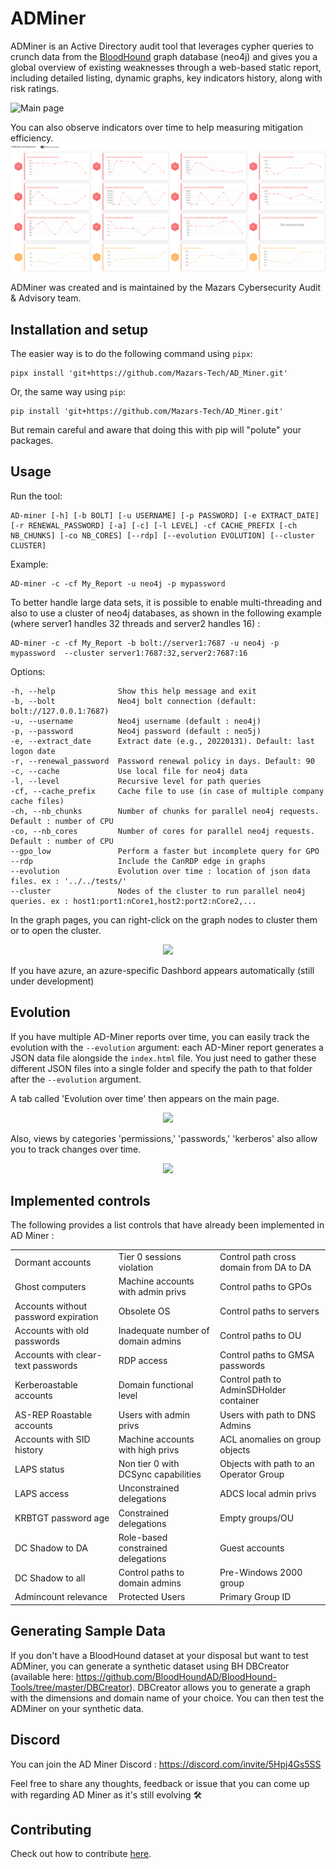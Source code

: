 # ADMiner #

ADMiner is an Active Directory audit tool that leverages cypher queries to crunch data from the [BloodHound](https://github.com/BloodHoundAD/BloodHound) graph database (neo4j) and gives you a global overview of existing weaknesses through a web-based static report, including detailed listing, dynamic graphs, key indicators history, along with risk ratings.

![Main page](doc/img/main.gif)

You can also observe indicators over time to help measuring mitigation efficiency.
![Main page](doc/img/evolution.png)

ADMiner was created and is maintained by the Mazars Cybersecurity Audit & Advisory team.

## Installation and setup ##

The easier way is to do the following command using `pipx`:
```shell
pipx install 'git+https://github.com/Mazars-Tech/AD_Miner.git'
```

Or, the same way using `pip`:
```shell
pip install 'git+https://github.com/Mazars-Tech/AD_Miner.git'
```

But remain careful and aware that doing this with pip will "polute" your packages.

## Usage ##

Run the tool:

    AD-miner [-h] [-b BOLT] [-u USERNAME] [-p PASSWORD] [-e EXTRACT_DATE] [-r RENEWAL_PASSWORD] [-a] [-c] [-l LEVEL] -cf CACHE_PREFIX [-ch NB_CHUNKS] [-co NB_CORES] [--rdp] [--evolution EVOLUTION] [--cluster CLUSTER]

Example:

    AD-miner -c -cf My_Report -u neo4j -p mypassword

To better handle large data sets, it is possible to enable multi-threading and also to use a cluster of neo4j databases, as shown in the following example (where server1 handles 32 threads and server2 handles 16) :

    AD-miner -c -cf My_Report -b bolt://server1:7687 -u neo4j -p mypassword  --cluster server1:7687:32,server2:7687:16

Options:

    -h, --help              Show this help message and exit
    -b, --bolt              Neo4j bolt connection (default: bolt://127.0.0.1:7687)
    -u, --username          Neo4j username (default : neo4j)
    -p, --password          Neo4j password (default : neo5j)
    -e, --extract_date      Extract date (e.g., 20220131). Default: last logon date
    -r, --renewal_password  Password renewal policy in days. Default: 90
    -c, --cache             Use local file for neo4j data
    -l, --level             Recursive level for path queries
    -cf, --cache_prefix     Cache file to use (in case of multiple company cache files)
    -ch, --nb_chunks        Number of chunks for parallel neo4j requests. Default : number of CPU
    -co, --nb_cores         Number of cores for parallel neo4j requests. Default : number of CPU
    --gpo_low               Perform a faster but incomplete query for GPO
    --rdp                   Include the CanRDP edge in graphs
    --evolution             Evolution over time : location of json data files. ex : '../../tests/'
    --cluster               Nodes of the cluster to run parallel neo4j queries. ex : host1:port1:nCore1,host2:port2:nCore2,...

In the graph pages, you can right-click on the graph nodes to cluster them or to open the cluster.

<p align="center">
    <img src="doc/img/right_click.png" style="height:150px">
</p>

If you have azure, an azure-specific Dashbord appears automatically (still under development)

## Evolution ##

If you have multiple AD-Miner reports over time, you can easily track the evolution with the `--evolution` argument: each AD-Miner report generates a JSON data file alongside the `index.html` file. You just need to gather these different JSON files into a single folder and specify the path to that folder after the `--evolution` argument.

A tab called 'Evolution over time'  then appears on the main page.

<p align="center">
    <img src="doc/img/evolution2.png" style="height:400px">
</p>

Also, views by categories 'permissions,' 'passwords,' 'kerberos' also allow you to track changes over time.

<p align="center">
    <img src="doc/img/evolution3.png" style="height:200px">
</p>

## Implemented controls ##

The following provides a list controls that have already been implemented in AD Miner :

| | | |
|---|---|---|
|Dormant accounts|Tier 0 sessions violation|Control path cross domain from DA to DA|
|Ghost computers|Machine accounts with admin privs|Control paths to GPOs|
|Accounts without password expiration|Obsolete OS|Control paths to servers|
|Accounts with old passwords|Inadequate number of domain admins|Control paths to OU|
|Accounts with clear-text passwords|RDP access|Control paths to GMSA passwords|
|Kerberoastable accounts|Domain functional level|Control path to AdminSDHolder container|
|AS-REP Roastable accounts|Users with admin privs|Users with path to DNS Admins|
|Accounts with SID history|Machine accounts with high privs|ACL anomalies on group objects|
|LAPS status|Non tier 0 with DCSync capabilities|Objects with path to an Operator Group|
|LAPS access|Unconstrained delegations|ADCS local admin privs|
|KRBTGT password age|Constrained delegations|Empty groups/OU|
|DC Shadow to DA|Role-based constrained delegations|Guest accounts|
|DC Shadow to all|Control paths to domain admins|Pre-Windows 2000 group|
|Admincount relevance|Protected Users|Primary Group ID|

## Generating Sample Data ## 

If you don't have a BloodHound dataset at your disposal but want to test ADMiner, you can generate a synthetic dataset using BH DBCreator (available here: https://github.com/BloodHoundAD/BloodHound-Tools/tree/master/DBCreator). DBCreator allows you to generate a graph with the dimensions and domain name of your choice. You can then test the ADMiner on your synthetic data. 

## Discord ##

You can join the AD Miner Discord : https://discord.com/invite/5Hpj4Gs5SS

Feel free to share any thoughts, feedback or issue that you can come up with regarding AD Miner as it's still evolving 🛠️

## Contributing ##

Check out how to contribute [here](CONTRIBUTING.md).
